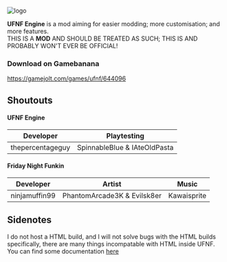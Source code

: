 ![logo](https://github.com/thepercentageguy/Unnamed-FNF-Engine/blob/master/logo.png?raw=true)

**UFNF Engine** is a mod aiming for easier modding; more customisation; and more features.<br>
THIS IS A **MOD** AND SHOULD BE TREATED AS SUCH; THIS IS AND PROBABLY WON'T EVER BE OFFICIAL!

### Download on Gamebanana
https://gamejolt.com/games/ufnf/644096

## Shoutouts
#### UFNF Engine
|Developer|Playtesting|
|---------|-----------|
|thepercentageguy|SpinnableBlue & IAteOldPasta|

#### Friday Night Funkin
|Developer|Artist|Music|
|---------|------|-----|
|ninjamuffin99|PhantomArcade3K & Evilsk8er|Kawaisprite|

## Sidenotes
I do not host a HTML build, and I will not solve bugs with the HTML builds specifically, there are many things incompatable with HTML inside UFNF. <br>
You can find some documentation [here](https://github.com/thepercentageguy/Unnamed-FNF-Engine/tree/master/documentation)
